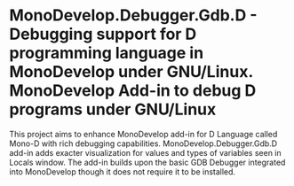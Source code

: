 MonoDevelop.Debugger.Gdb.D - Debugging support for D programming language in MonoDevelop under GNU/Linux.
MonoDevelop Add-in to debug D programs under GNU/Linux
=====================================================================================

This project aims to enhance MonoDevelop add-in for D Language called Mono-D with rich debugging capabilities.
MonoDevelop.Debugger.Gdb.D add-in adds exacter visualization for values and types of variables seen in Locals window.
The add-in builds upon the basic GDB Debugger integrated into MonoDevelop though it does not require it to be installed.
